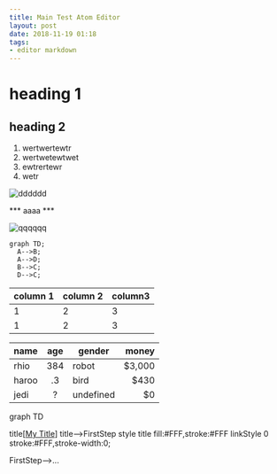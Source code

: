 ```yaml
---
title: Main Test Atom Editor
layout: post
date: 2018-11-19 01:18
tags:
- editor markdown
---
```


# heading 1

## heading 2
1. wertwertewtr
2. wertwetewtwet
3. ewtrertewr
4. wetr


![dddddd](https://assets.rebelcircus.com/blog/wp-content/uploads/2017/01/real4.jpg)

*** aaaa ***

![qqqqqq](http://clc.am/mrh2VQ)


```mermaid
graph TD;
  A-->B;
  A-->D;
  B-->C;
  D-->C;
```

column 1  | column 2  |  column3
--|---|--
1  | 2  | 3
1  | 2  | 3

| name  | age | gender    | money  |
|-------|:---:|-----------|-------:|
| rhio  | 384 | robot     | $3,000 |
| haroo | .3  | bird      | $430   |
| jedi  | ?   | undefined | $0     |

graph TD

title[<u>My Title</u>]
title-->FirstStep
style title fill:#FFF,stroke:#FFF
linkStyle 0 stroke:#FFF,stroke-width:0;

FirstStep-->...